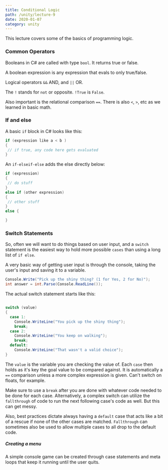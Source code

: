 ```yaml
---
title: Conditional Logic
path: /unity/lecture-9
date: 2020-01-07
category: unity
---
```


This lecture covers some of the basics of programming logic.

### Common Operators

Booleans in C# are called with type `bool`. It returns true or false.

A boolean expression is any expression that evals to only true/false.

Logical operators `&&` AND, and `||` OR.

The `!` stands for `not` or opposite. `!True` is `False`.

Also important is the relational comparison `==`. There is also `<`, `>`, etc as we learned in basic math.

### If and else

A basic `if` block in C# looks like this:

```c#
if (expression like a < b )
{
 // if true, any code here gets evaluated
}
```

An `if-elseif-else` adds the else directly below:

```c#
if (expression)
{
 // do stuff
}
else if (other expression)
{
 // other stuff
}
else {

}
```

### Switch Statements

So, often we will want to do things based on user input, and a `switch` statement is the easiest way to hold more possible `cases` than using a long list of `if else`.

A very basic way of getting user input is through the console, taking the user's input and saving it to a variable.

```c#
Console.Write("Pick up the shiny thing? (1 for Yes, 2 for No)");
int answer = int.Parse(Console.ReadLine());
```

The actual switch statement starts like this:

```c#

switch (value)
{
  case 1:
    Console.WriteLine("You pick up the shiny thing");
    break;
  case 2:
    Console.WriteLine("You keep on walking");
    break;
  default:
    Console.WriteLine("That wasn't a valid choice");
}
```

The `value` is the variable you are checking the value of. Each `case` then holds as it's key the goal value to be compared against. It is automatically a `==` comparison unless a more complex expression is given. Can't switch on floats, for example.

Make sure to use a `break` after you are done with whatever code needed to be done for each case. Alternatively, a complex switch can utilize the `fallthrough` of code to run the next following case's code as well. But this can get messy.

Also, best practices dictate always having a `default` case that acts like a bit of a rescue if none of the other cases are matched. `Fallthrough` can sometimes also be used to allow multiple cases to all drop to the default code.

##### Creating a menu

A simple console game can be created through case statements and meta loops that keep it running until the user quits.
